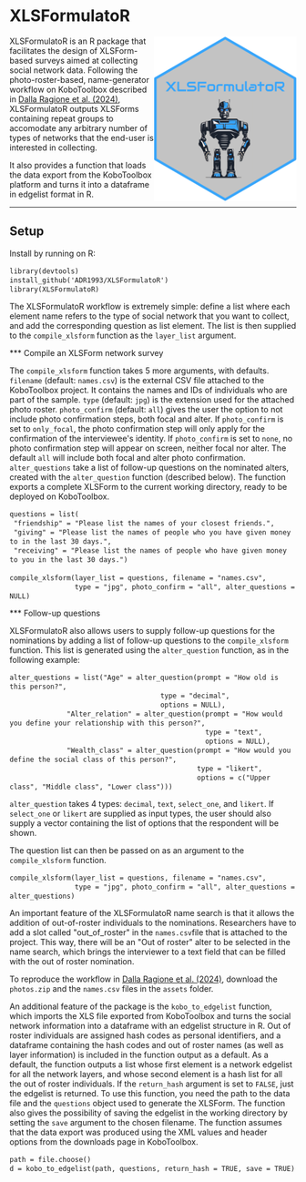 XLSFormulatoR
========
<img align="right" src="https://github.com/ADR1993/XLSFormulatoR/blob/main/logo.png" alt="logo" width="250"> 

XLSFormulatoR is an R package that facilitates the design of XLSForm-based surveys aimed at collecting social network data.
Following the photo-roster-based, name-generator workflow on KoboToolbox described in [Dalla Ragione et al. (2024)](https://osf.io/preprints/socarxiv/gna3d), XLSFormulatoR outputs XLSForms containing repeat groups to accomodate any arbitrary number of types of networks that the end-user is interested in collecting. 

It also provides a function that loads the data export from the KoboToolbox platform and turns it into a dataframe in edgelist format in R.

-----

Setup
------
Install by running on R:
```{r}
library(devtools)
install_github('ADR1993/XLSFormulatoR')
library(XLSFormulatoR)
```

The XLSFormulatoR workflow is extremely simple: define a list where each element name refers to the type of social network that you want to collect, and add the corresponding question as list element.
The list is then supplied to the `compile_xlsform` function as the `layer_list` argument.

*** Compile an XLSForm network survey

The `compile_xlsform` function takes 5 more arguments, with defaults.
`filename` (default: `names.csv`) is the external CSV file attached to the KoboToolbox project. It contains the names and IDs of individuals who are part of the sample.
`type` (default: `jpg`) is the extension used for the attached photo roster. 
`photo_confirm` (default: `all`) gives the user the option to not include photo confirmation steps, both focal and alter. 
If `photo_confirm` is set to `only_focal`, the photo confirmation step will only apply for the confirmation of the interviewee's identity.
If `photo_confirm` is set to `none`, no photo confirmation step will appear on screen, neither focal nor alter.
The default `all` will include both focal and alter photo confirmation.
`alter_questions` take a list of follow-up questions on the nominated alters, created with the `alter_question` function (described below).
The function exports a complete XLSForm to the current working directory, ready to be deployed on KoboToolbox. 
```{r}
questions = list(
 "friendship" = "Please list the names of your closest friends.",
 "giving" = "Please list the names of people who you have given money to in the last 30 days.",
 "receiving" = "Please list the names of people who have given money to you in the last 30 days.")

compile_xlsform(layer_list = questions, filename = "names.csv",
                type = "jpg", photo_confirm = "all", alter_questions = NULL)
```

*** Follow-up questions

XLSFormulatoR also allows users to supply follow-up questions for the nominations by adding a list of follow-up questions to the `compile_xlsform` function. 
This list is generated using the `alter_question` function, as in the following example:
```{r}
alter_questions = list("Age" = alter_question(prompt = "How old is this person?", 
                                     type = "decimal",
                                     options = NULL), 
              "Alter_relation" = alter_question(prompt = "How would you define your relationship with this person?", 
                                                type = "text",
                                                options = NULL),
              "Wealth_class" = alter_question(prompt = "How would you define the social class of this person?",
                                              type = "likert", 
                                              options = c("Upper class", "Middle class", "Lower class")))
```
`alter_question` takes 4 types: `decimal`, `text`, `select_one`, and `likert`. If `select_one` or `likert` are supplied as input types, the user should also supply a vector containing the list of options that the respondent will be shown.

The question list can then be passed on as an argument to the `compile_xlsform` function. 
```{r}
compile_xlsform(layer_list = questions, filename = "names.csv",
                type = "jpg", photo_confirm = "all", alter_questions = alter_questions)
```
An important feature of the XLSFormulatoR name search is that it allows the addition of out-of-roster individuals to the nominations. 
Researchers have to add a slot called "out_of_roster" in the `names.csv`file that is attached to the project. 
This way, there will be an "Out of roster" alter to be selected in the name search, which brings the interviewer to a text field that can be filled with the out of roster nomination.

To reproduce the workflow in [Dalla Ragione et al. (2024)](https://osf.io/preprints/socarxiv/gna3d), download the `photos.zip` and the `names.csv` files in the `assets` folder. 

An additional feature of the package is the `kobo_to_edgelist` function, which imports the XLS file exported from KoboToolbox and turns the social network information into a dataframe with an edgelist structure in R. 
Out of roster individuals are assigned hash codes as personal identifiers, and a dataframe containing the hash codes and out of roster names (as well as layer information) is included in the function output as a default.
As a default, the function outputs a list whose first element is a network edgelist for all the network layers, and whose second element is a hash list for all the out of roster individuals.
If the `return_hash` argument is set to `FALSE`, just the edgelist is returned.
To use this function, you need the path to the data file and the `questions` object used to generate the XLSForm.
The function also gives the possibility of saving the edgelist in the working directory by setting the `save` argument to the chosen filename.
The function assumes that the data export was produced using the XML values and header options from the downloads page in KoboToolbox.
```{r}
path = file.choose()
d = kobo_to_edgelist(path, questions, return_hash = TRUE, save = TRUE)
```




